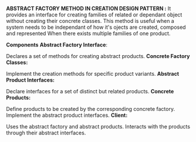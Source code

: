 __ABSTRACT FACTORY METHOD IN CREATION DESIGN PATTERN :__
It provides an interface for creating families of related or dependant object without creating their concrete classes.
This method is useful when a system needs to be independant of how it's ojects are created, composed and represented
When there exists multiple families of one product.

__Components__
__Abstract Factory Interface__:

Declares a set of methods for creating abstract products.
__Concrete Factory Classes:__

Implement the creation methods for specific product variants.
__Abstract Product Interfaces:__

Declare interfaces for a set of distinct but related products.
__Concrete Products:__

Define products to be created by the corresponding concrete factory.
Implement the abstract product interfaces.
__Client:__

Uses the abstract factory and abstract products.
Interacts with the products through their abstract interfaces.

